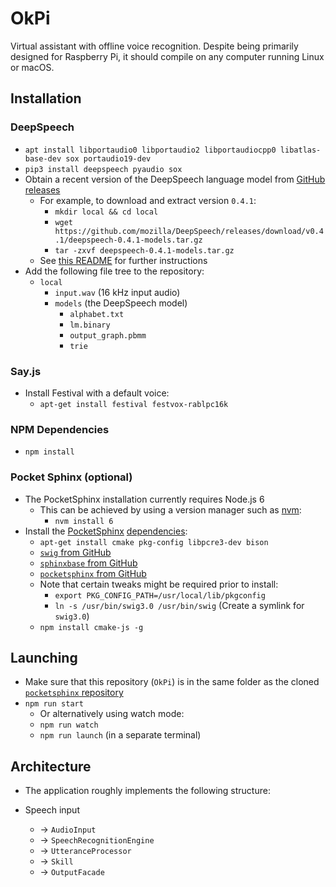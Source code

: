 # OkPi
Virtual assistant with offline voice recognition. Despite being primarily designed for Raspberry Pi, it should compile on any computer running Linux or macOS.

## Installation

### DeepSpeech
* `apt install libportaudio0 libportaudio2 libportaudiocpp0 libatlas-base-dev sox portaudio19-dev`
* `pip3 install deepspeech pyaudio sox`
* Obtain a recent version of the DeepSpeech language model from [GitHub releases](https://github.com/mozilla/DeepSpeech/releases)
    * For example, to download and extract version `0.4.1`:
        * `mkdir local && cd local`
        * `wget https://github.com/mozilla/DeepSpeech/releases/download/v0.4.1/deepspeech-0.4.1-models.tar.gz`
        * `tar -zxvf deepspeech-0.4.1-models.tar.gz`
    * See [this README](https://github.com/mozilla/DeepSpeech#getting-the-pre-trained-model) for further instructions
* Add the following file tree to the repository:
    * `local`
        * `input.wav` (16 kHz input audio)
        * `models` (the DeepSpeech model)
            * `alphabet.txt`
            * `lm.binary`
            * `output_graph.pbmm`
            * `trie`

### Say.js
* Install Festival with a default voice:
    * `apt-get install festival festvox-rablpc16k`

### NPM Dependencies
* `npm install`

### Pocket Sphinx (optional)
* The PocketSphinx installation currently requires Node.js 6
    * This can be achieved by using a version manager such as [nvm](https://github.com/creationix/nvm):
        * `nvm install 6`
* Install the [PocketSphinx](https://github.com/cmusphinx/node-pocketsphinx) [dependencies](https://github.com/cmusphinx/node-pocketsphinx#installation):
    * `apt-get install cmake pkg-config libpcre3-dev bison`
    * [`swig` from GitHub](https://github.com/swig/swig)
    * [`sphinxbase` from GitHub](https://github.com/cmusphinx/sphinxbase)
    * [`pocketsphinx` from GitHub](https://github.com/cmusphinx/pocketsphinx)
    * Note that certain tweaks might be required prior to install:
        * `export PKG_CONFIG_PATH=/usr/local/lib/pkgconfig`
        * `ln -s /usr/bin/swig3.0 /usr/bin/swig` (Create a symlink for `swig3.0`)
    * `npm install cmake-js -g`

## Launching
* Make sure that this repository (`OkPi`) is in the same folder as the cloned [`pocketsphinx` repository](https://github.com/cmusphinx/pocketsphinx)
* `npm run start`
    * Or alternatively using watch mode:
    * `npm run watch`
    * `npm run launch` (in a separate terminal)

## Architecture
* The application roughly implements the following structure:

* Speech input 
    * -> `AudioInput`
    * -> `SpeechRecognitionEngine`
    * -> `UtteranceProcessor`
    * -> `Skill`
    * -> `OutputFacade`
